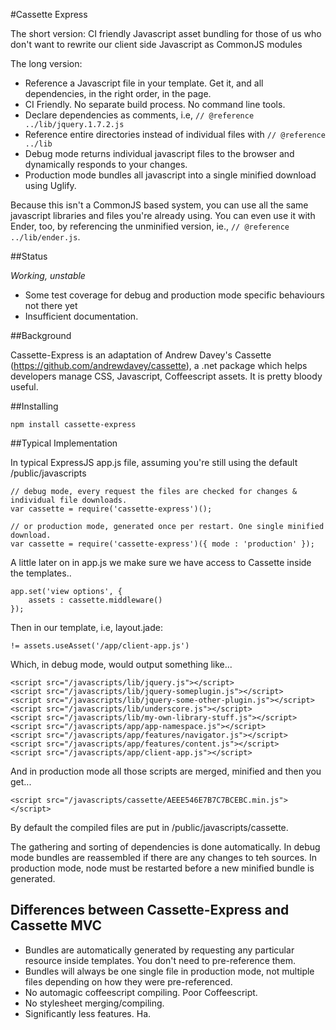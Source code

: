 #Cassette Express

The short version: CI friendly Javascript asset bundling for those of us who don't want to rewrite our client side Javascript as CommonJS modules

The long version:

- Reference a Javascript file in your template. Get it, and all dependencies, in the right order, in the page. 
- CI Friendly. No separate build process. No command line tools. 
- Declare dependencies as comments, i.e, `// @reference ../lib/jquery.1.7.2.js`
- Reference entire directories instead of individual files with `// @reference ../lib`
- Debug mode returns individual javascript files to the browser and dynamically responds to your changes.
- Production mode bundles all javascript into a single minified download using Uglify.

Because this isn't a CommonJS based system, you can use all the same javascript libraries and files you're already using. You can even use it with Ender, too, by referencing the unminified version, ie., `// @reference ../lib/ender.js`.

##Status

_Working, unstable_

- Some test coverage for debug and production mode specific behaviours not there yet
- Insufficient documentation.

##Background

Cassette-Express is an adaptation of Andrew Davey's Cassette (https://github.com/andrewdavey/cassette), a .net package which helps developers manage CSS, Javascript, Coffeescript assets. It is pretty bloody useful. 

##Installing

	npm install cassette-express

##Typical Implementation

In typical ExpressJS app.js file, assuming you're still using the default /public/javascripts 

	// debug mode, every request the files are checked for changes & individual file downloads.
	var cassette = require('cassette-express')();

	// or production mode, generated once per restart. One single minified download.
	var cassette = require('cassette-express')({ mode : 'production' });

A little later on in app.js we make sure we have access to Cassette inside the templates..

	app.set('view options', {
		assets : cassette.middleware()
	});


Then in our template, i.e, layout.jade:

	!= assets.useAsset('/app/client-app.js')

Which, in debug mode, would output something like...

	<script src="/javascripts/lib/jquery.js"></script>
	<script src="/javascripts/lib/jquery-someplugin.js"></script>
	<script src="/javascripts/lib/jquery-some-other-plugin.js"></script>
	<script src="/javascripts/lib/underscore.js"></script>
	<script src="/javascripts/lib/my-own-library-stuff.js"></script>
	<script src="/javascripts/app/app-namespace.js"></script>
	<script src="/javascripts/app/features/navigator.js"></script>
	<script src="/javascripts/app/features/content.js"></script>
	<script src="/javascripts/app/client-app.js"></script>

And in production mode all those scripts are merged, minified and then you get...

	<script src="/javascripts/cassette/AEEE546E7B7C7BCEBC.min.js"></script>

By default the compiled files are put in /public/javascripts/cassette. 

The gathering and sorting of dependencies is done automatically. In debug mode bundles are reassembled if there are any changes to teh sources. In production mode, node must be restarted before a new minified bundle is generated.

## Differences between Cassette-Express and Cassette MVC

- Bundles are automatically generated by requesting any particular resource inside templates. You don't need to pre-reference them.
- Bundles will always be one single file in production mode, not multiple files depending on how they were pre-referenced.
- No automagic coffeescript compiling. Poor Coffeescript.
- No stylesheet merging/compiling.
- Significantly less features. Ha.
